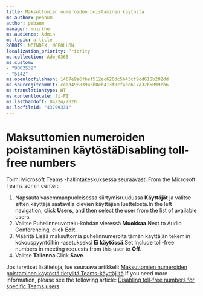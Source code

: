 ```yaml
---
title: Maksuttomien numeroiden poistaminen käytöstä
ms.author: pebaum
author: pebaum
manager: mnirkhe
ms.audience: Admin
ms.topic: article
ROBOTS: NOINDEX, NOFOLLOW
localization_priority: Priority
ms.collection: Adm_O365
ms.custom:
- "9002532"
- "5142"
ms.openlocfilehash: 1467e9a6fbef512ec620dc5b43cf9cd618b202dd
ms.sourcegitcommit: cead49883943b0eb413f8cf4be617a32b5099cb6
ms.translationtype: HT
ms.contentlocale: fi-FI
ms.lasthandoff: 04/24/2020
ms.locfileid: "43799331"
---
```

# <a name="disabling-toll-free-numbers"></a><span data-ttu-id="3e722-102">Maksuttomien numeroiden poistaminen käytöstä</span><span class="sxs-lookup"><span data-stu-id="3e722-102">Disabling toll-free numbers</span></span>

<span data-ttu-id="3e722-103">Toimi Microsoft Teams -hallintakeskuksessa seuraavasti:</span><span class="sxs-lookup"><span data-stu-id="3e722-103">From the Microsoft Teams admin center:</span></span>

1. <span data-ttu-id="3e722-104">Napsauta vasemmanpuoleisessa siirtymisruudussa **Käyttäjät** ja valitse sitten käyttäjä saatavilla olevien käyttäjien luettelosta.</span><span class="sxs-lookup"><span data-stu-id="3e722-104">In the left navigation, click **Users**, and then select the user from the list of available users.</span></span>
2. <span data-ttu-id="3e722-105">Valitse Puhelinneuvottelu-kohdan vieressä **Muokkaa**.</span><span class="sxs-lookup"><span data-stu-id="3e722-105">Next to Audio Conferencing, click **Edit**.</span></span>
3. <span data-ttu-id="3e722-106">Määritä Lisää maksuttomia puhelinnumeroita tämän käyttäjän tekemiin kokouspyyntöihin -asetukseksi **Ei käytössä**.</span><span class="sxs-lookup"><span data-stu-id="3e722-106">Set Include toll-free numbers in meeting requests from this user to **Off**.</span></span>
4. <span data-ttu-id="3e722-107">Valitse **Tallenna**.</span><span class="sxs-lookup"><span data-stu-id="3e722-107">Click **Save**.</span></span>

<span data-ttu-id="3e722-108">Jos tarvitset lisätietoja, lue seuraava artikkeli: [Maksuttomien numeroiden poistaminen käytöstä tietyiltä Teams-käyttäjiltä](https://docs.microsoft.com/microsoftteams/disabling-toll-free-numbers-for-specific-teams-users).</span><span class="sxs-lookup"><span data-stu-id="3e722-108">If you need more information, please see the following article: [Disabling toll-free numbers for specific Teams users](https://docs.microsoft.com/microsoftteams/disabling-toll-free-numbers-for-specific-teams-users).</span></span>

